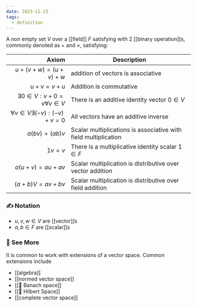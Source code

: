 ```yaml
---
date: 2023-11-23
tags:
  - definition
---
```

A non empty set $V$ over a [[field]] $F$ satisfying with 2 [[binary operation]]s, commonly denoted as $+$ and $\times$, satisfying:

| Axiom | Description |
| ---: | --- |
| $u+(v+w)=(u+v)+w$ | addition of vectors is associative |
| $u+v=v+u$ | Addition is commutative |
| $\exists 0 \in V : v+0 = v \forall v \in V$ | There is an additive identity vector $0 \in V$ |
| $\forall v \in V \exists (-v) : (-v)+v = 0$ | All vectors have an additive inverse |
| $a(bv) = (ab)v$ | Scalar multiplications is associative with field multiplication |
| $1v=v$ | There is a multiplicative identity scalar $1 \in F$ |
| $a(u+v) = au + av$ | Scalar multiplication is distributive over vector addition |
| $(a+b)V = av + bv$ | Scalar multiplication is distributive over field addition |

### ✍️ Notation
- $u,v,w \in V$ are [[vector]]s
- $a,b \in F$ are [[scalar]]s

### 🔗 See More

It is common to work with extensions of a vector space. Common extensions include
- [[algebra]]
- [[normed vector space]]
- [[📘 Banach space]]
- [[📘 Hilbert Space]]
- [[complete vector space]]